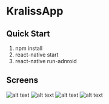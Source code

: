 # KralissApp

## Quick Start

1) npm install
2) react-native start
3) react-native run-adnroid

## Screens



![alt text](https://i.ibb.co/rb8YNJk/Screenshot-20210512-175311.jpg)
![alt text](https://i.ibb.co/W3KtS7s/Screenshot-20210512-180303.jpg)
![alt text](https://i.ibb.co/n0mW1V1/Screenshot-20210512-175321.jpg)
![alt text](https://i.ibb.co/tp70NH2/Screenshot-20210512-175325.jpg)

